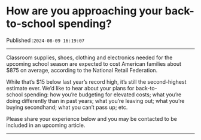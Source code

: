 # How are you approaching your back-to-school spending?

Published :`2024-08-09 16:19:07`

---

Classroom supplies, shoes, clothing and electronics needed for the upcoming school season are expected to cost American families about $875 on average, according to the National Retail Federation.

While that’s $15 below last year’s record high, it’s still the second-highest estimate ever. We’d like to hear about your plans for back-to-school spending: how you’re budgeting for elevated costs; what you’re doing differently than in past years; what you’re leaving out; what you’re buying secondhand; what you can’t pass up; etc.

Please share your experience below and you may be contacted to be included in an upcoming article.

---

